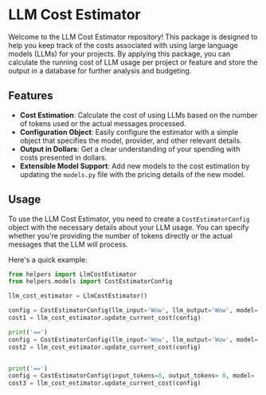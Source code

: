 # LLM Cost Estimator

Welcome to the LLM Cost Estimator repository! This package is designed to help you keep track of the costs associated with using large language models (LLMs) for your projects. By applying this package, you can calculate the running cost of LLM usage per project or feature and store the output in a database for further analysis and budgeting.

## Features

- **Cost Estimation**: Calculate the cost of using LLMs based on the number of tokens used or the actual messages processed.
- **Configuration Object**: Easily configure the estimator with a simple object that specifies the model, provider, and other relevant details.
- **Output in Dollars**: Get a clear understanding of your spending with costs presented in dollars.
- **Extensible Model Support**: Add new models to the cost estimation by updating the `models.py` file with the pricing details of the new model.

## Usage

To use the LLM Cost Estimator, you need to create a `CostEstimatorConfig` object with the necessary details about your LLM usage. You can specify whether you're providing the number of tokens directly or the actual messages that the LLM will process.

Here's a quick example:
```py
from helpers import LlmCostEstimator
from helpers.models import CostEstimatorConfig

llm_cost_estimator = LlmCostEstimator()

config = CostEstimatorConfig(llm_input='Wow', llm_output='Wow', model= 'gpt-4o', llm_provider='openai', service='sause', is_input_str=True, current_cost=12)
cost1 = llm_cost_estimator.update_current_cost(config)

print('==')
config = CostEstimatorConfig(llm_input='Wow', llm_output='Wow', model= 'gpt-4o', llm_provider='openai', service='sause', is_input_str=True)
cost2 = llm_cost_estimator.update_current_cost(config)


print('==')
config = CostEstimatorConfig(input_tokens=8, output_tokens= 8, model= 'gpt-4o', llm_provider='openai', service='sause', is_input_str=False)
cost3 = llm_cost_estimator.update_current_cost(config)
```
